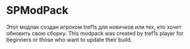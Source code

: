 # SPModPack
Этот модпак создан игроком tref1s для новичков или тех, кто хочет обновить свою сборку. This modpack was created by tref1s player for beginners or those who want to update their build.
